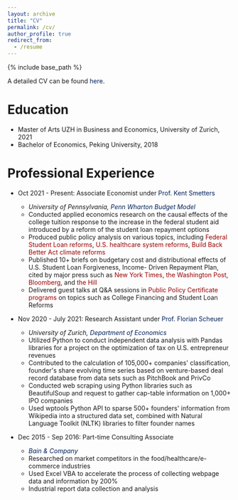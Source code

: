```yaml
---
layout: archive
title: "CV"
permalink: /cv/
author_profile: true
redirect_from:
  - /resume
---
```


{% include base_path %}

A detailed CV can be found <a href="http://junlei-chen.github.io/files/cv_junlei_chen.pdf" style="color: #011F5B; text-decoration: none;">here</a>.

Education
======
* Master of Arts UZH in Business and Economics, University of Zurich, 2021
* Bachelor of Economics, Peking University, 2018

Professional Experience
======
* Oct 2021 - Present: Associate Economist under <a href="https://bepp.wharton.upenn.edu/profile/smetters/" style="color: #011F5B; text-decoration: none;">Prof. Kent Smetters</a>
  * *University of Pennsylvania, <a href="https://budgetmodel.wharton.upenn.edu/" style="color: #011F5B; text-decoration: none;">Penn Wharton Budget Model</a>*
  * Conducted applied economics research on the causal effects of the college tuition response to the increase in the federal student aid introduced by a reform of the student loan repayment options
  * Produced public policy analysis on various topics, including <a href="https://budgetmodel.wharton.upenn.edu/issues/category/Education" style="color: #990000; text-decoration: none;">Federal Student Loan reforms</a>, <a href="https://budgetmodel.wharton.upenn.edu/issues/2022/3/7/medicare-advantage-auto-enrollment" style="color: #990000; text-decoration: none;">U.S. healthcare
system reforms</a>, <a href="https://budgetmodel.wharton.upenn.edu/issues/2022/3/28/carbon-emission-reductions-in-build-back-america" style="color: #990000; text-decoration: none;">Build Back Better Act climate reforms</a>
  * Published 10+ briefs on budgetary cost and distributional effects of U.S. Student Loan Forgiveness, Income-
Driven Repayment Plan, cited by major press such as <a href="https://www.nytimes.com/2023/07/19/business/biden-student-loans-repayment.html" style="color: #990000; text-decoration: none;">New York Times</a>, <a href="https://www.washingtonpost.com/education/2024/01/12/student-loan-forgiveness-save-payment-plan/" style="color: #990000; text-decoration: none;">the Washington Post</a>, <a href="https://www.bloomberg.com/news/articles/2022-08-23/student-loan-relief-to-benefit-top-earners-analysis-finds" style="color: #990000; text-decoration: none;">Bloomberg</a>, and <a href="https://thehill.com/homenews/education/3879431-what-biden-might-try-next-if-his-student-loan-forgiveness-plan-is-struck-down/" style="color: #990000; text-decoration: none;">the Hill</a>
  * Delivered guest talks at Q&A sessions in <a href="https://budgetmodel.wharton.upenn.edu/certificate-program" style="color: #990000; text-decoration: none;">Public Policy
Certificate programs</a> on topics such as College Financing and Student Loan Reforms

* Nov 2020 - July 2021: Research Assistant under <a href="https://www.econ.uzh.ch/en/people/faculty/scheuer.html" style="color: #011F5B; text-decoration: none;">Prof. Florian Scheuer</a>
  * *University of Zurich, <a href="https://www.econ.uzh.ch/en.html" style="color: #011F5B; text-decoration: none;">Department of Economics</a>*
  * Utilized Python to conduct independent data analysis with Pandas libraries for a project on the optimization
of tax on U.S. entrepreneur revenues
  * Contributed to the calculation of 105,000+ companies' classification, founder's share evolving time series
based on venture-based deal record database from data sets such as PitchBook and PrivCo
  * Conducted web scraping using Python libraries such as BeautifulSoup and request to gather cap-table information
on 1,000+ IPO companies
  * Used wptools Python API to sparse 500+ founders' information from Wikipedia into a structured data set,
combined with Natural Language Toolkit (NLTK) libraries to filter founder names

* Dec 2015 - Sep 2016: Part-time Consulting Associate
  * *<a href="https://www.bain.com/" style="color: #011F5B; text-decoration: none;">Bain & Company</a>*
  * Researched on market competitors in the food/healthcare/e-commerce industries
  * Used Excel VBA to accelerate the process of collecting webpage data and information by 200%
  * Industrial report data collection and analysis


